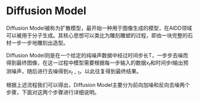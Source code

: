 # Diffusion Model

Diffusion Model被称为扩散模型，最开始一种用于图像生成的模型，在AIDD领域可以被用于分子生成。其核心思想可以类比为雕刻雕塑的过程，即由一块完整的石材一步一步地雕刻出造型。

Diffusion Model则是在一个给定的纯噪声数据中经过时间步长T，一步步去噪而得到最终图像，在这一过程中模型需要根据每一步输入的数据$x_t$和时间步$t$输出预测噪声，随后进行去噪得到$x_{t-1}$，以此往复得到最终结果。

根据上述流程我们可以得出，Diffusion Model主要分为前向加噪和反向去噪两个步骤，下面对这两个步骤进行详细说明。